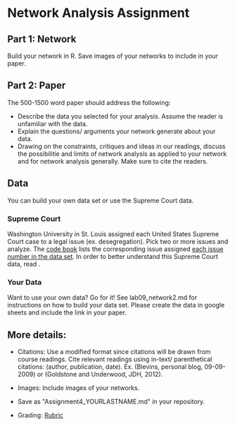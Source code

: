 # Network Analysis Assignment 

## Part 1: Network
Build your network in R. Save images of your networks to include in your paper. 



## Part 2: Paper

The 500-1500 word paper should address the following:

- Describe the data you selected for your analysis. Assume the reader is unfamiliar with the data.
- Explain the questions/ arguments your network generate about your data.
- Drawing on the constraints, critiques and ideas in our readings, discuss the possibilitie and limits of network analysis as applied to your network and for network analysis generally. Make sure to cite the readers. 

## Data

You can build your own data set or use the Supreme Court data. 

### Supreme Court

Washington University in St. Louis assigned each United States Supreme Court case to a legal issue (ex. desegregation). Pick two or more issues and analyze.  The [code book](http://scdb.wustl.edu/documentation.php?s=1) lists the corresponding issue assigned [each issue number in the data set](https://github.com/introdh2016/response3_network/blob/master/ussc-31.zip).  In order to better understand this Supreme Court data, read []().

### Your Data

Want to use your own data? Go for it! 
See lab09_network2.md for instructions on how to build your data set.
Please create the data in google sheets and include the link in your paper. 



## More details:

- Citations: Use a modified format since citations will be drawn from course readings. Cite relevant readings using in-text/ parenthetical citations: (author, publication, date). Ex. (Blevins, personal blog, 09-09-2009) or (Goldstone and Underwood, JDH, 2012).

- Images: Include images of your networks. 

- Save as "Assignment4_YOURLASTNAME.md" in your repository.


- Grading: [Rubric](https://github.com/nolauren/dh2017/blob/master/assignment3_rubric.pdf)

